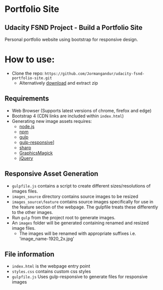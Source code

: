 # Portfolio Site
Udacity FSND Project - Build a Portfolio Site
---------------------
Personal portfolio website using bootstrap for responsive design.

How to use:
============
* Clone the repo: ``` https://github.com/Jormangandur/udacity-fsnd-portfolio-site.git ```
  * Alternatively [download]("https://github.com/Jormangandur/udacity-fsnd-portfolio-site/archive/master.zip") and extract zip

## Requirements
* Web Browser (Supports latest versions of chrome, firefox and edge)
* Bootstrap 4 (CDN links are included within ```index.html```)
* Generating new image assets requires:
  * [node.js](https://nodejs.org/en/)
  * [npm](https://www.npmjs.com/)
  * [gulp](http://gulpjs.com/)
  * [gulp-responsive](https://github.com/mahnunchik/gulp-responsive)]
  * [sharp](https://github.com/lovell/sharp)
  * [GraphicsMagick](http://www.graphicsmagick.org/)
  * [jQuery](https://jquery.com/)

## Responsive Asset Generation
* ```gulpfile.js``` contains a script to create different sizes/resolutions of images files.
* ```images_source``` directory contains source images to be resized
* ```images_source\feature``` contains source images specifically for use in the feature section of the webpage. The gulpfile treats these differently to the other images.
* Run ```gulp``` from the project root to generate images.
* An ```images``` folder will be generated containing renamed and resized image files.
  * The images will be renamed with appropriate suffixes i.e. 'image_name-1920_2x.jpg'

## File information
* ```index.html``` is the webpage entry point
* ```styles.css``` contains custom css styles
* ```gulpfile.js``` Uses gulp-responsive to generate files for responsive images
